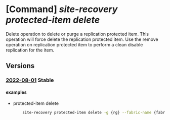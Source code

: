 # [Command] _site-recovery protected-item delete_

Delete operation to delete or purge a replication protected item. This operation will force delete the replication protected item. Use the remove operation on replication protected item to perform a clean disable replication for the item.

## Versions

### [2022-08-01](/Resources/mgmt-plane/L3N1YnNjcmlwdGlvbnMve30vcmVzb3VyY2Vncm91cHMve30vcHJvdmlkZXJzL21pY3Jvc29mdC5yZWNvdmVyeXNlcnZpY2VzL3ZhdWx0cy97fS9yZXBsaWNhdGlvbmZhYnJpY3Mve30vcmVwbGljYXRpb25wcm90ZWN0aW9uY29udGFpbmVycy97fS9yZXBsaWNhdGlvbnByb3RlY3RlZGl0ZW1zL3t9/2022-08-01.xml) **Stable**

<!-- mgmt-plane /subscriptions/{}/resourcegroups/{}/providers/microsoft.recoveryservices/vaults/{}/replicationfabrics/{}/replicationprotectioncontainers/{}/replicationprotecteditems/{} 2022-08-01 -->

#### examples

- protected-item delete
    ```bash
        site-recovery protected-item delete -g {rg} --fabric-name {fabric2_name} -n {protected_item_name} --protection-container {container2_name} --vault-name {vault_name}
    ```
